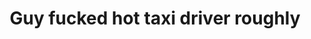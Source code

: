 ---
layout: post
title: Guy fucked hot taxi driver roughly
duration: '06:17'
view: 155
rate: 2
video: 'https://flashservice.xvideos.com/embedframe/25872779'
priority: 0.9
changefreq: daily
---